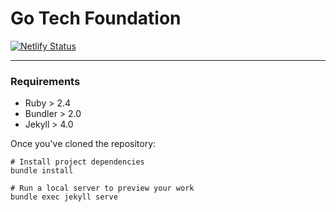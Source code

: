 # Go Tech Foundation

[![Netlify Status](https://api.netlify.com/api/v1/badges/cad071e5-a665-4e29-b7ea-212bfb561922/deploy-status)](https://app.netlify.com/sites/go-tech-foundation/deploys)

---



### Requirements

- Ruby > 2.4
- Bundler > 2.0
- Jekyll > 4.0

Once you've cloned the repository:

```
# Install project dependencies
bundle install

# Run a local server to preview your work 
bundle exec jekyll serve
```


